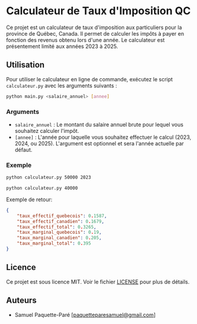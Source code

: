 # Calculateur de Taux d'Imposition QC

Ce projet est un calculateur de taux d'imposition aux particuliers pour la province de Québec, Canada. Il permet de calculer les impôts à payer en fonction des revenus obtenu lors d'une année. Le calculateur est présentement limité aux années 2023 à 2025.


## Utilisation

Pour utiliser le calculateur en ligne de commande, exécutez le script `calculateur.py` avec les arguments suivants :

```bash
python main.py <salaire_annuel> [annee]
```

### Arguments

- `salaire_annuel` : Le montant du salaire annuel brute pour lequel vous souhaitez calculer l'impôt.
- `[annee]` : L'année pour laquelle vous souhaitez effectuer le calcul (2023, 2024, ou 2025). L'argument est optionnel et sera l'année actuelle par défaut.

### Exemple

```bash
python calculateur.py 50000 2023
```
```bash
python calculateur.py 40000
```
Exemple de retour:
```JSON
{
    "taux_effectif_quebecois": 0.1587,
    "taux_effectif_canadien": 0.1679,
    "taux_effectif_total": 0.3265,
    "taux_marginal_quebecois": 0.19,
    "taux_marginal_canadien": 0.205,
    "taux_marginal_total": 0.395
}
```

## Licence

Ce projet est sous licence MIT. Voir le fichier [LICENSE](LICENSE) pour plus de détails.

## Auteurs

- Samuel Paquette-Paré [paquetteparesamuel@gmail.com]
